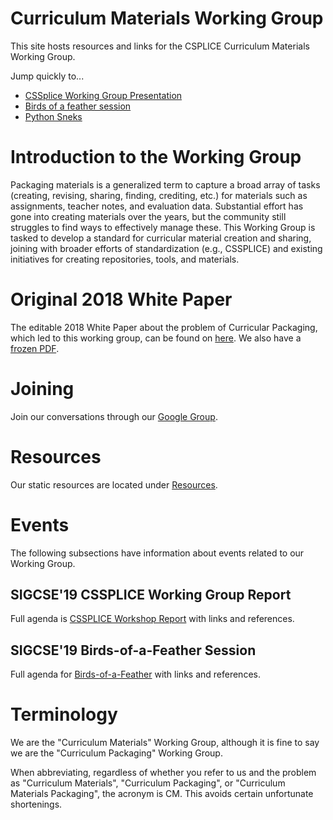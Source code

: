 # Curriculum Materials Working Group

This site hosts resources and links for the CSPLICE Curriculum Materials Working Group.

Jump quickly to...

* [CSSplice Working Group Presentation](presentations/sigcse19/cssplice_working-group-report.md)
* [Birds of a feather session](presentations/sigcse19/cssplice_birds-of-a-feather.md)
* [Python Sneks](https://acbart.github.io/python-sneks/)

# Introduction to the Working Group

Packaging materials is a generalized term to capture a broad array of tasks (creating,
revising, sharing, finding, crediting, etc.) for materials such as assignments, teacher notes, and
evaluation data. Substantial effort has gone into creating materials over the years, but the
community still struggles to find ways to effectively manage these. This Working Group is tasked
to develop a standard for curricular material creation and sharing, joining with broader
efforts of standardization (e.g., CSSPLICE) and existing initiatives
for creating repositories, tools, and materials.

# Original 2018 White Paper

The editable 2018 White Paper about the problem of Curricular Packaging, which led to this working group, can be found on [here](https://docs.google.com/document/d/1gvbfjz4_at1fmAUfR02dOP1WycM63iV_jML-osnQT9c/edit). We also have a [frozen PDF](resources/Curriculum%20Format%20White%20Paper.pdf).

# Joining

Join our conversations through our [Google Group](https://groups.google.com/forum/#!forum/cssplice-curriculum-packaging-working-group).

# Resources

Our static resources are located under [Resources](resources/resources.md).

# Events

The following subsections have information about events related to our Working Group.
      
## SIGCSE'19 CSSPLICE Working Group Report

Full agenda is [CSSPLICE Workshop Report](presentations/sigcse19/cssplice_working-group-report.md) with links and references.

## SIGCSE'19 Birds-of-a-Feather Session

Full agenda for [Birds-of-a-Feather](presentations/sigcse19/cssplice_birds-of-a-feather.md) with links and references.

# Terminology

We are the "Curriculum Materials" Working Group, although it is fine to say we are the "Curriculum Packaging" Working Group.

When abbreviating, regardless of whether you refer to us and the problem as "Curriculum Materials", "Curriculum Packaging", or "Curriculum Materials Packaging", the acronym is CM. This avoids certain unfortunate shortenings. 
